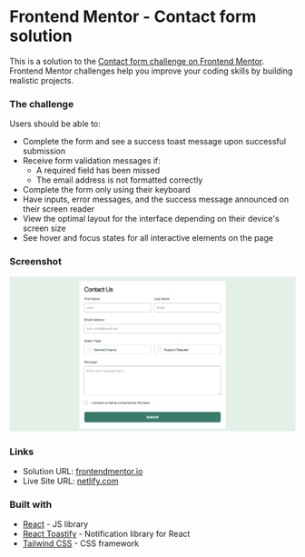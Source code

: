 # Frontend Mentor - Contact form solution

This is a solution to the [Contact form challenge on Frontend Mentor](https://www.frontendmentor.io/challenges/contact-form--G-hYlqKJj). Frontend Mentor challenges help you improve your coding skills by building realistic projects.

### The challenge

Users should be able to:

- Complete the form and see a success toast message upon successful submission
- Receive form validation messages if:
  - A required field has been missed
  - The email address is not formatted correctly
- Complete the form only using their keyboard
- Have inputs, error messages, and the success message announced on their screen reader
- View the optimal layout for the interface depending on their device's screen size
- See hover and focus states for all interactive elements on the page

### Screenshot

![](./project-screenshot.png)

### Links

- Solution URL: [frontendmentor.io](https://www.frontendmentor.io/solutions/responsive-contact-form-made-with-react-and-tailwind-EjZtvDvipv)
- Live Site URL: [netlify.com](https://magical-pixie-6e4a39.netlify.app/)

### Built with

- [React](https://reactjs.org/) - JS library
- [React Toastify](https://fkhadra.github.io/react-toastify/introduction) - Notification library for React
- [Tailwind CSS](https://tailwindcss.com/) - CSS framework
